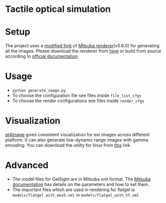 Tactile optical simulation
============================
# Setup
The project uses a [modified fork](https://github.com/arpit15/mitsuba/tree/lights) of [Mitsuba renderer](https://github.com/mitsuba-renderer/mitsuba)(v0.6.0) for generating all the images. Please download the renderer from [here](https://www.mitsuba-renderer.org/download.html) or build from source according to [official documentation](http://mitsuba-renderer.org/docs.html) 

# Usage
- `python generate_image.py`
- To choose the configuration file see files inside `file_list_cfgs`
- To choose the render configurations see files inside `render_cfgs`

# Visualization
[qt4Image](https://github.com/edgarv/hdritools) gives consistent visualization for exr images across different platform. It can also generate low-dynamic range images with gamma encoding. You can download the utility for linux from [this](https://github.com/edgarv/hdritools/releases/download/0.5.0/qt4Image-Qt5_0.5.0-20170712-win64-amd64-vc141.zip) link.

# Advanced
- The model files for GelSight are in Mitsuba xml format. The [Mitsuba documentation](http://mitsuba-renderer.org/docs.html) has details on the parameters and how to set them. 
- The important files which are used in rendering for flatgel is `models/flatgel_with_mesh.xml` or `models/flatgel_with_hf.xml` 